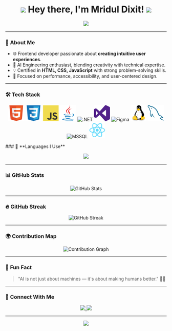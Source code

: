 <!-- Header -->
<h1 align="center">
  <img src="https://media.giphy.com/media/hvRJCLFzcasrR4ia7z/giphy.gif" width="35">
  Hey there, I'm Mridul Dixit!
  <img src="https://media.giphy.com/media/hvRJCLFzcasrR4ia7z/giphy.gif" width="35">
</h1>

<p align="center">
  <img src="https://readme-typing-svg.herokuapp.com?font=Fira+Code&pause=1000&color=F7A500&center=true&width=435&lines=Frontend+Developer;AI+Engineering+Enthusiast;Building+Responsive+Web+Apps" />
</p>

---

### 🚀 **About Me**
- 🌐 Frontend developer passionate about **creating intuitive user experiences**.  
- 🤖 AI Engineering enthusiast, blending creativity with technical expertise.  
- 💡 Certified in **HTML, CSS, JavaScript** with strong problem-solving skills.  
- 🎯 Focused on performance, accessibility, and user-centered design.  

---

### 🛠️ **Tech Stack**

<p align="center">
  <!-- HTML -->
  <img src="https://raw.githubusercontent.com/devicons/devicon/master/icons/html5/html5-original.svg" alt="HTML5" width="50" height="50" />
  <!-- CSS -->
  <img src="https://raw.githubusercontent.com/devicons/devicon/master/icons/css3/css3-original.svg" alt="CSS3" width="50" height="50" />
  <!-- JavaScript -->
  <img src="https://raw.githubusercontent.com/devicons/devicon/master/icons/javascript/javascript-original.svg" alt="JavaScript" width="50" height="50" />
  <!-- Java -->
  <img src="https://raw.githubusercontent.com/devicons/devicon/master/icons/java/java-original.svg" alt="Java" width="50" height="50" />
  <!-- .NET -->
  <img src="https://upload.wikimedia.org/wikipedia/commons/e/ee/.NET_Core_Logo.svg" alt=".NET" width="50" height="50" />
  <!-- Visual Studio -->
  <img src="https://raw.githubusercontent.com/devicons/devicon/master/icons/visualstudio/visualstudio-plain.svg" alt="Visual Studio" width="50" height="50" />
  <!-- Figma -->
  <img src="https://www.vectorlogo.zone/logos/figma/figma-icon.svg" alt="Figma" width="50" height="50" />
  <!-- Linux -->
  <img src="https://raw.githubusercontent.com/devicons/devicon/master/icons/linux/linux-original.svg" alt="Linux" width="50" height="50" />
  <!-- MySQL -->
  <img src="https://raw.githubusercontent.com/devicons/devicon/master/icons/mysql/mysql-original.svg" alt="MySQL" width="50" height="50" />
  <!-- MSSQL -->
  <img src="https://www.svgrepo.com/show/303229/microsoft-sql-server-logo.svg" alt="MSSQL" width="50" height="50" />
  <!-- React -->
  <img src="https://raw.githubusercontent.com/devicons/devicon/master/icons/react/react-original.svg" alt="React" width="50" height="50" />
</p>
### 🚀 **Languages I Use**
<p align="center">
  <img src="https://readme-typing-svg.herokuapp.com?font=Poppins&size=24&duration=3000&color=FFD700&center=true&vCenter=true&width=600&height=50&lines=HTML;CSS;JavaScript;Java;.NET;Visual+Studio;Figma;Linux;MySQL;MSSQL;React" />
</p>

---

### 📊 **GitHub Stats**
<p align="center">
  <img src="https://github-readme-stats.vercel.app/api?username=mridulsengar1986&show_icons=true&theme=radical&count_private=true" alt="GitHub Stats" />
</p>

---

### 🔥 **GitHub Streak**
<p align="center">
  <img src="https://streak-stats.demolab.com/?user=mridulsengar1986&theme=radical" alt="GitHub Streak" />
</p>

---

### 🌍 **Contribution Map**
<p align="center">
  <img src="https://github-readme-activity-graph.vercel.app/graph?username=mridulsengar1986&theme=dracula" alt="Contribution Graph" />
</p>

---

### 🎯 **Fun Fact**
> "AI is not just about machines — it's about making humans better." 🤖✨

---

### 🤝 **Connect With Me**
<p align="center">
  <a href="https://linkedin.com/in/mridul-dixit" target="_blank">
    <img src="https://img.shields.io/badge/LinkedIn-blue?logo=linkedin&style=for-the-badge" />
  </a>
  <a href="https://github.com/mridulsengar1986" target="_blank">
    <img src="https://img.shields.io/badge/GitHub-%23121011.svg?style=for-the-badge&logo=github&logoColor=white" />
  </a>
</p>

---

<p align="center">
  <img src="https://media.giphy.com/media/QTfX9Ejfra3ZmNxh6B/giphy.gif" width="200" />
</p>


